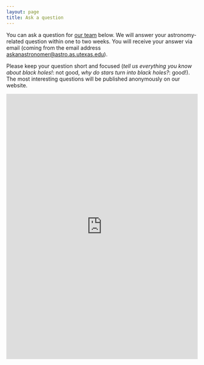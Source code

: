 ```yaml
---
layout: page
title: Ask a question
---
```

You can ask a question for [our team](/about) below. We will answer your astronomy-related question within one to two weeks. You will receive your answer via email (coming from the email address askanastronomer@astro.as.utexas.edu).

Please keep your question short and focused (*tell us everything you know about black holes!*: not good, *why do stars turn into black holes?*: good!). The most interesting questions will be published anonymously on our website.

<iframe src="https://docs.google.com/forms/d/15Ab6jaV61aIti60ADBnB4sBZoSFrcBwNez6GIvUHX8Q/viewform?embedded=true" height="700" frameborder="0" marginheight="0" marginwidth="0" style="min-width:100%">Loading...</iframe>

